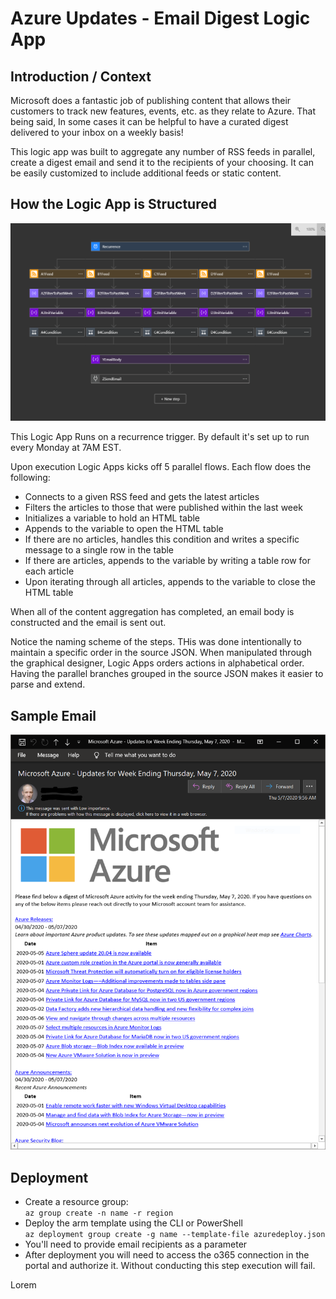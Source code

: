 Azure Updates - Email Digest Logic App
======================

## Introduction / Context

Microsoft does a fantastic job of publishing content that allows their customers to track new features, events, etc. as they relate to Azure. That being said, In some cases it can be helpful to have a curated digest delivered to your inbox on a weekly basis!

This logic app was built to aggregate any number of RSS feeds in parallel, create a digest email and send it to the recipients of your choosing.  It can be easily customized to include additional feeds or static content.

## How the Logic App is Structured

![designer](images/designer.PNG "Logic App Flow")

This Logic App Runs on a recurrence trigger. By default it's set up to run every Monday at 7AM EST.

Upon execution Logic Apps kicks off 5 parallel flows. Each flow does the following:
- Connects to a given RSS feed and gets the latest articles
- Filters the articles to those that were published within the last week
- Initializes a variable to hold an HTML table
- Appends to the variable to open the HTML table
- If there are no articles, handles this condition and writes a specific message to a single row in the table
- If there are articles, appends to the variable by writing a table row for each article
- Upon iterating through all articles, appends to the variable to close the HTML table

When all of the content aggregation has completed, an email body is constructed and the email is sent out.

Notice the naming scheme of the steps. THis was done intentionally to maintain a specific order in the source JSON. When manipulated through the graphical designer, Logic Apps orders actions in alphabetical order. Having the parallel branches grouped in the source JSON makes it easier to parse and extend.

## Sample Email

![sample](images/sample.PNG "Sample Email")

## Deployment

- Create a resource group:</br>
``` az group create -n name -r region ```
- Deploy the arm template using the CLI or PowerShell</br>
```az deployment group create -g name --template-file azuredeploy.json```
- You'll need to provide email recipients as a parameter
- After deployment you will need to access the o365 connection in the portal and authorize it. Without conducting this step execution will fail.

Lorem